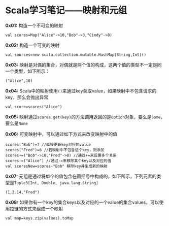 
# Scala学习笔记——映射和元组

**0x01:** 构造一个不可变的映射
	
	val scores=Map("Alice"->10,"Bob"->3,"Cindy"->8)

**0x02:** 构造一个可变的映射
	
	val sources=new scala.collection.mutable.HashMap[String,Int]()

**0x03:** 映射是对偶的集合，对偶就是两个值的构成，这两个值的类型不一定是同一个类型，如下所示：

	("Alice",10)

**0x04:** Scala中的映射使用`()`来通过key获取value，如果映射中不包含请求的key，那么会抛出异常

	val score=scores("Alice")

**0x05:** 映射通过`scores.get(key)`的方法调用返回的是`Option`对象，要么是`Some`，要么是`None`

**0x06:** 可变映射中，可以通过如下方式来改变映射中的值

	scores("Bob")=7 //直接更新key对应的value
	scores("Fred")=6 //若映射中不包含这个key，则添加
	scores+=("Bob"->10,"Fred"->8) //通过+=来设置多个关系
	scores-=("Alice") //通过-=来移除某个key以及对应的值
	val scoresNew=scores-"Bob" 移除key并生成新的映射

**0x07:** 元组是通过将单个的值包含在圆括号中构成的，如下所示，下列元素的类型是`Tuple3[Int, Double, java.lang.String]`

	(1,2.14,"Fred")

**0x08:** 如果你有一个key的集合keys以及对应的一个value的集合values，可以使用拉链的方式来组成一个映射

	val map=keys.zip(values).toMap